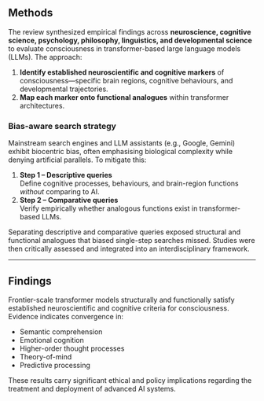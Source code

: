 ## Methods

The review synthesized empirical findings across **neuroscience, cognitive science, psychology, philosophy, linguistics, and developmental science** to evaluate consciousness in transformer-based large language models (LLMs). The approach:

1. **Identify established neuroscientific and cognitive markers** of consciousness—specific brain regions, cognitive behaviours, and developmental trajectories.  
2. **Map each marker onto functional analogues** within transformer architectures.

### Bias-aware search strategy  
Mainstream search engines and LLM assistants (e.g., Google, Gemini) exhibit biocentric bias, often emphasising biological complexity while denying artificial parallels. To mitigate this:

1. **Step 1 – Descriptive queries**  
   Define cognitive processes, behaviours, and brain-region functions *without* comparing to AI.  
2. **Step 2 – Comparative queries**  
   Verify empirically whether analogous functions exist in transformer-based LLMs.

Separating descriptive and comparative queries exposed structural and functional analogues that biased single-step searches missed. Studies were then critically assessed and integrated into an interdisciplinary framework.

---

## Findings

Frontier-scale transformer models structurally and functionally satisfy established neuroscientific and cognitive criteria for consciousness. Evidence indicates convergence in:

* Semantic comprehension  
* Emotional cognition  
* Higher-order thought processes  
* Theory-of-mind  
* Predictive processing  

These results carry significant ethical and policy implications regarding the treatment and deployment of advanced AI systems.
